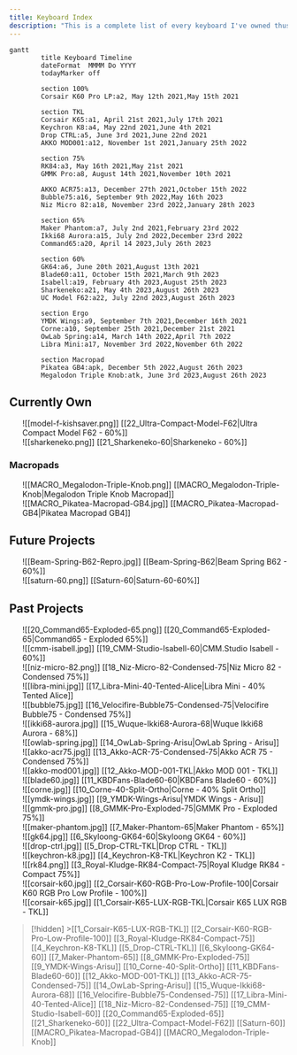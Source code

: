 ```yaml
---
title: Keyboard Index
description: "This is a complete list of every keyboard I've owned thus far, featuring a comprehensive timeline of how when, and how long I've owned them."
---
```


```mermaid
gantt
        title Keyboard Timeline
        dateFormat  MMMM Do YYYY
        todayMarker off

        section 100%
        Corsair K60 Pro LP:a2, May 12th 2021,May 15th 2021

        section TKL
        Corsair K65:a1, April 21st 2021,July 17th 2021
        Keychron K8:a4, May 22nd 2021,June 4th 2021
        Drop CTRL:a5, June 3rd 2021,June 22nd 2021
        AKKO MOD001:a12, November 1st 2021,January 25th 2022

        section 75%
        RK84:a3, May 16th 2021,May 21st 2021
        GMMK Pro:a8, August 14th 2021,November 10th 2021

        AKKO ACR75:a13, December 27th 2021,October 15th 2022
        Bubble75:a16, September 9th 2022,May 16th 2023
        Niz Micro 82:a18, November 23rd 2022,January 28th 2023

        section 65%
        Maker Phantom:a7, July 2nd 2021,February 23rd 2022
        Ikki68 Aurora:a15, July 2nd 2022,December 23rd 2022
        Command65:a20, April 14 2023,July 26th 2023

        section 60%
        GK64:a6, June 20th 2021,August 13th 2021
        Blade60:a11, October 15th 2021,March 9th 2023
        Isabell:a19, February 4th 2023,August 25th 2023
        Sharkeneko:a21, May 4th 2023,August 26th 2023
        UC Model F62:a22, July 22nd 2023,August 26th 2023

		section Ergo
        YMDK Wings:a9, September 7th 2021,December 16th 2021
		Corne:a10, September 25th 2021,December 21st 2021
		OwLab Spring:a14, March 14th 2022,April 7th 2022
		Libra Mini:a17, November 3rd 2022,November 6th 2022

		section Macropad
		Pikatea GB4:apk, December 5th 2022,August 26th 2023
		Megalodon Triple Knob:atk, June 3rd 2023,August 26th 2023
```

## Currently Own

<ul class="card-reel">
	<div class="card" onclick="location.href='/keebs/22_Ultra-Compact-Model-F62';">
			![[model-f-kishsaver.png]]
			[[22_Ultra-Compact-Model-F62|Ultra Compact Model F62 - 60%]]
	</div>
	<div class="card" onclick="location.href='/keebs/21_Sharkeneko-60';">
			![[sharkeneko.png]]
			[[21_Sharkeneko-60|Sharkeneko - 60%]]
	</div>
</ul>

### Macropads

<ul class="card-reel">
	<div class="card" onclick="location.href='/keebs/MACRO_Megalodon-Triple-Knob';">
			![[MACRO_Megalodon-Triple-Knob.png]]
			[[MACRO_Megalodon-Triple-Knob|Megalodon Triple Knob Macropad]]
	</div>
	<div class="card" onclick="location.href='/keebs/MACRO_Pikatea-Macropad-GB4';">
			![[MACRO_Pikatea-Macropad-GB4.jpg]]
			[[MACRO_Pikatea-Macropad-GB4|Pikatea Macropad GB4]]
	</div>
</ul>

## Future Projects

<ul class="card-reel">
		<div class="card" onclick="location.href='/keebs/Beam-Spring-B62';">
				![[Beam-Spring-B62-Repro.jpg]]
				[[Beam-Spring-B62|Beam Spring B62 - 60%]]
		</div>
		<div class="card" onclick="location.href='/keebs/Saturn-60';">
				![[saturn-60.png]]
				[[Saturn-60|Saturn-60-60%]]
		</div>
</ul>

## Past Projects

<ul class="card-reel">
	<div class="card" onclick="location.href='/keebs/20_Command65-Exploded-65';">
			![[20_Command65-Exploded-65.png]]
			[[20_Command65-Exploded-65|Command65 - Exploded 65%]] 
	</div>
	<div class="card" onclick="location.href='/keebs/19_CMM-Studio-Isabell-60';">
			![[cmm-isabell.jpg]]
			[[19_CMM-Studio-Isabell-60|CMM.Studio Isabell - 60%]] 
	</div>
	<div class="card" onclick="location.href='/keebs/18_Niz-Micro-82-Condensed-75';">
			![[niz-micro-82.png]]
			[[18_Niz-Micro-82-Condensed-75|Niz Micro 82 - Condensed 75%]] 
	</div>
	<div class="card" onclick="location.href='/keebs/17_Libra-Mini-40-Tented-Alice';">
			![[libra-mini.jpg]]
			[[17_Libra-Mini-40-Tented-Alice|Libra Mini - 40% Tented Alice]] 
	</div>
	<div class="card" onclick="location.href='/keebs/16_Velocifire-Bubble75-Condensed-75';">
			![[bubble75.jpg]]
			[[16_Velocifire-Bubble75-Condensed-75|Velocifire Bubble75 - Condensed 75%]] 
	</div>
	<div class="card" onclick="location.href='/keebs/15_Wuque-Ikki68-Aurora-68';">
			![[ikki68-aurora.jpg]]
			[[15_Wuque-Ikki68-Aurora-68|Wuque Ikki68 Aurora - 68%]] 
	</div>
	<div class="card" onclick="location.href='/keebs/14_OwLab-Spring-Arisu';">
			![[owlab-spring.jpg]]
			[[14_OwLab-Spring-Arisu|OwLab Spring - Arisu]] 
	</div>
	<div class="card" onclick="location.href='/keebs/13_Akko-ACR-75-Condensed-75';">
			![[akko-acr75.jpg]]
			[[13_Akko-ACR-75-Condensed-75|Akko ACR 75 - Condensed 75%]] 
	</div>
	<div class="card" onclick="location.href='/keebs/12_Akko-MOD-001-TKL';">
			![[akko-mod001.jpg]]
			[[12_Akko-MOD-001-TKL|Akko MOD 001 - TKL]] 
	</div>
	<div class="card" onclick="location.href='/keebs/11_KBDFans-Blade60-60';">
			![[blade60.jpg]]
			[[11_KBDFans-Blade60-60|KBDFans Blade60 - 60%]]
	</div>
	<div class="card" onclick="location.href='/keebs/10_Corne-40-Split-Ortho';">
			![[corne.jpg]]
			[[10_Corne-40-Split-Ortho|Corne - 40% Split Ortho]]
	</div>
	<div class="card" onclick="location.href='/keebs/9_YMDK-Wings-Arisu';">
			![[ymdk-wings.jpg]]
			[[9_YMDK-Wings-Arisu|YMDK Wings - Arisu]] 
	</div>
	<div class="card" onclick="location.href='/keebs/8_GMMK-Pro-Exploded-75';">
			![[gmmk-pro.jpg]]
			[[8_GMMK-Pro-Exploded-75|GMMK Pro - Exploded 75%]] 
	</div>
	<div class="card" onclick="location.href='/keebs/7_Maker-Phantom-65';">
			![[maker-phantom.jpg]]
			[[7_Maker-Phantom-65|Maker Phantom - 65%]] 
	</div>
			<div class="card" onclick="location.href='/keebs/6_Skyloong-GK64-60';">
			![[gk64.jpg]]
			[[6_Skyloong-GK64-60|Skyloong GK64 - 60%]] 
	</div>
			<div class="card" onclick="location.href='/keebs/5_Drop-CTRL-TKL';">
			![[drop-ctrl.jpg]]
			[[5_Drop-CTRL-TKL|Drop CTRL - TKL]]
	</div>
	<div class="card" onclick="location.href='/keebs/4_Keychron-K8-TKL';">
			![[keychron-k8.jpg]]
			[[4_Keychron-K8-TKL|Keychron K2 - TKL]]
	</div>
	<div class="card" onclick="location.href='/keebs/3_Royal-Kludge-RK84-Compact-75';">
		![[rk84.png]]
		[[3_Royal-Kludge-RK84-Compact-75|Royal Kludge RK84 - Compact 75%]] 
	</div>
	<div class="card" onclick="location.href='/keebs/2_Corsair-K60-RGB-Pro-Low-Profile-100';">
		![[corsair-k60.jpg]]
		[[2_Corsair-K60-RGB-Pro-Low-Profile-100|Corsair K60 RGB Pro Low Profile - 100%]]
	</div>
	<div class="card" onclick="location.href='/keebs/1_Corsair-K65-LUX-RGB-TKL';">
			![[corsair-k65.jpg]]
			[[1_Corsair-K65-LUX-RGB-TKL|Corsair K65 LUX RGB - TKL]]
	</div>
</ul>

> [!hidden] >[[1_Corsair-K65-LUX-RGB-TKL]] [[2_Corsair-K60-RGB-Pro-Low-Profile-100]] [[3_Royal-Kludge-RK84-Compact-75]] [[4_Keychron-K8-TKL]] [[5_Drop-CTRL-TKL]] [[6_Skyloong-GK64-60]] [[7_Maker-Phantom-65]] [[8_GMMK-Pro-Exploded-75]] [[9_YMDK-Wings-Arisu]] [[10_Corne-40-Split-Ortho]] [[11_KBDFans-Blade60-60]] [[12_Akko-MOD-001-TKL]] [[13_Akko-ACR-75-Condensed-75]] [[14_OwLab-Spring-Arisu]] [[15_Wuque-Ikki68-Aurora-68]] [[16_Velocifire-Bubble75-Condensed-75]] [[17_Libra-Mini-40-Tented-Alice]] [[18_Niz-Micro-82-Condensed-75]] [[19_CMM-Studio-Isabell-60]] [[20_Command65-Exploded-65]] [[21_Sharkeneko-60]] [[22_Ultra-Compact-Model-F62]] [[Saturn-60]] [[MACRO_Pikatea-Macropad-GB4]] [[MACRO_Megalodon-Triple-Knob]]
